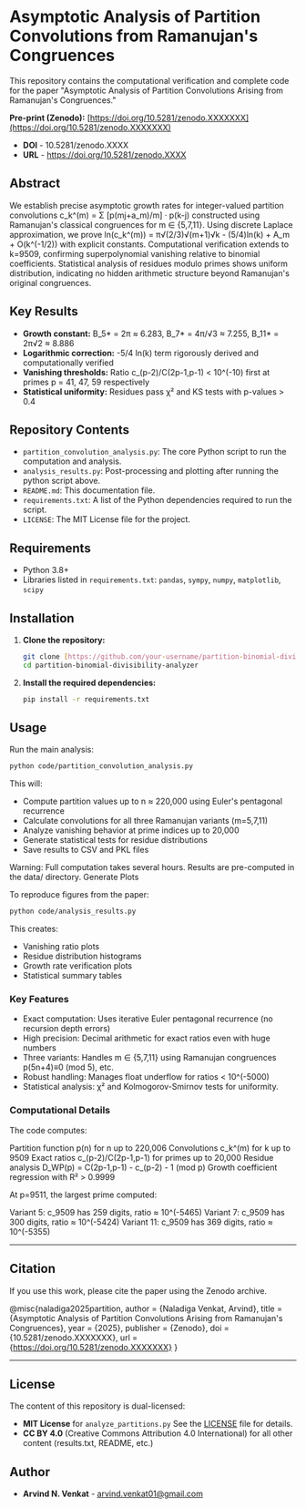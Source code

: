 # Asymptotic Analysis of Partition Convolutions from Ramanujan's Congruences

This repository contains the computational verification and complete code for the paper "Asymptotic Analysis of Partition Convolutions Arising from Ramanujan's Congruences."

**Pre-print (Zenodo):** [https://doi.org/10.5281/zenodo.XXXXXXX](https://doi.org/10.5281/zenodo.XXXXXXX)
* **DOI** - 10.5281/zenodo.XXXX
* **URL** - https://doi.org/10.5281/zenodo.XXXX

## Abstract

We establish precise asymptotic growth rates for integer-valued partition convolutions
c_k^(m) = Σ [p(mj+a_m)/m] · p(k-j) constructed using Ramanujan's classical congruences for m ∈ {5,7,11}. Using discrete Laplace approximation, we prove ln(c_k^(m)) = π√(2/3)√(m+1)√k - (5/4)ln(k) + A_m + O(k^(-1/2)) with explicit constants. Computational verification extends to k=9509, confirming superpolynomial vanishing relative to binomial coefficients. Statistical analysis of residues modulo primes shows uniform distribution, indicating no hidden arithmetic structure beyond Ramanujan's original congruences.

## Key Results

- **Growth constant:** B_5* = 2π ≈ 6.283, B_7* = 4π/√3 ≈ 7.255, B_11* = 2π√2 ≈ 8.886
- **Logarithmic correction:** -5/4 ln(k) term rigorously derived and computationally verified
- **Vanishing thresholds:** Ratio c_(p-2)/C(2p-1,p-1) < 10^(-10) first at primes p = 41, 47, 59 respectively
- **Statistical uniformity:** Residues pass χ² and KS tests with p-values > 0.4


## Repository Contents

-   `partition_convolution_analysis.py`: The core Python script to run the computation and analysis.
-   `analysis_results.py`: Post-processing and plotting after running the python script above.
-   `README.md`: This documentation file.
-   `requirements.txt`: A list of the Python dependencies required to run the script.
-   `LICENSE`: The MIT License file for the project.


## Requirements

-   Python 3.8+
-   Libraries listed in `requirements.txt`: `pandas`, `sympy`, `numpy`, `matplotlib`, `scipy`

## Installation

1.  **Clone the repository:**
    ```bash
    git clone [https://github.com/your-username/partition-binomial-divisibility-analyzer.git](https://github.com/your-username/partition-binomial-divisibility-analyzer.git)
    cd partition-binomial-divisibility-analyzer
    ```

2.  **Install the required dependencies:**
    ```bash
    pip install -r requirements.txt
    ```

## Usage

Run the main analysis:
```bash
python code/partition_convolution_analysis.py
```

This will:

- Compute partition values up to n ≈ 220,000 using Euler's pentagonal recurrence
- Calculate convolutions for all three Ramanujan variants (m=5,7,11)
- Analyze vanishing behavior at prime indices up to 20,000
- Generate statistical tests for residue distributions
- Save results to CSV and PKL files

Warning: Full computation takes several hours. Results are pre-computed in the data/ directory.
Generate Plots

To reproduce figures from the paper:
```bash
python code/analysis_results.py
```

This creates:

- Vanishing ratio plots
- Residue distribution histograms
- Growth rate verification plots
- Statistical summary tables
  


### Key Features

* Exact computation: Uses iterative Euler pentagonal recurrence (no recursion depth errors)
* High precision: Decimal arithmetic for exact ratios even with huge numbers
* Three variants: Handles m ∈ {5,7,11} using Ramanujan congruences p(5n+4)≡0 (mod 5), etc.
* Robust handling: Manages float underflow for ratios < 10^(-5000)
* Statistical analysis: χ² and Kolmogorov-Smirnov tests for uniformity.


### Computational Details
The code computes:

Partition function p(n) for n up to 220,006
Convolutions c_k^(m) for k up to 9509
Exact ratios c_(p-2)/C(2p-1,p-1) for primes up to 20,000
Residue analysis D_WP(p) = C(2p-1,p-1) - c_(p-2) - 1 (mod p)
Growth coefficient regression with R² > 0.9999

At p=9511, the largest prime computed:

Variant 5: c_9509 has 259 digits, ratio ≈ 10^(-5465)
Variant 7: c_9509 has 300 digits, ratio ≈ 10^(-5424)
Variant 11: c_9509 has 369 digits, ratio ≈ 10^(-5355)


---














## Citation

If you use this work, please cite the paper using the Zenodo archive.

@misc{naladiga2025partition,
  author = {Naladiga Venkat, Arvind},
  title = {Asymptotic Analysis of Partition Convolutions Arising from Ramanujan's Congruences},
  year = {2025},
  publisher = {Zenodo},
  doi = {10.5281/zenodo.XXXXXXX},
  url = {https://doi.org/10.5281/zenodo.XXXXXXX}
}

---

## License

The content of this repository is dual-licensed:

- **MIT License** for `analyze_partitions.py` See the [LICENSE](LICENSE) file for details.
- **CC BY 4.0** (Creative Commons Attribution 4.0 International) for all other content (results.txt, README, etc.)



## Author

- **Arvind N. Venkat** - [arvind.venkat01@gmail.com](mailto:arvind.venkat01@gmail.com)
